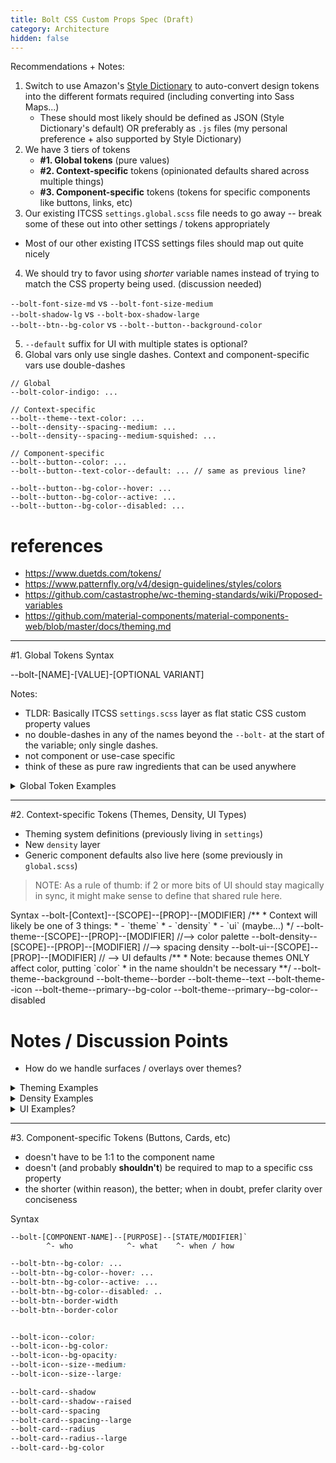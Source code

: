 ```yaml
---
title: Bolt CSS Custom Props Spec (Draft)
category: Architecture
hidden: false
---
```


<bolt-text font-size="large" font-weight="bold" class="u-bolt-margin-bottom-none">
  Recommendations + Notes:
</bolt-text>

1. Switch to use Amazon's [Style Dictionary](https://github.com/amzn/style-dictionary) to auto-convert design tokens into the different formats required (including converting into Sass Maps...)
   - These should most likely should be defined as JSON (Style Dictionary's default) OR preferably as `.js` files (my personal preference + also supported by Style Dictionary)
2. We have 3 tiers of tokens
   - **#1. Global tokens** (pure values)
   - **#2. Context-specific** tokens (opinionated defaults shared across multiple things)
   - **#3. Component-specific** tokens (tokens for specific components like buttons, links, etc)
3. Our existing ITCSS `settings.global.scss` file needs to go away -- break some of these out into other settings / tokens appropriately
  - Most of our other existing ITCSS settings files should map out quite nicely
4. We should try to favor using _shorter_ variable names instead of trying to match the CSS property being used. (discussion needed)

`--bolt-font-size-md` vs `--bolt-font-size-medium` <br>
`--bolt-shadow-lg` vs `--bolt-box-shadow-large` <br>
`--bolt--btn--bg-color` vs `--bolt--button--background-color` <br>

5. `--default` suffix for UI with multiple states is optional?
6. Global vars only use single dashes. Context and component-specific vars use double-dashes


```
// Global
--bolt-color-indigo: ...

// Context-specific
--bolt--theme--text-color: ...
--bolt--density--spacing--medium: ...
--bolt--density--spacing--medium-squished: ...

// Component-specific
--bolt--button--color: ...
--bolt--button--text-color--default: ... // same as previous line?

--bolt--button--bg-color--hover: ...
--bolt--button--bg-color--active: ...
--bolt--button--bg-color--disabled: ...
```

# references

- https://www.duetds.com/tokens/
- https://www.patternfly.org/v4/design-guidelines/styles/colors
- https://github.com/castastrophe/wc-theming-standards/wiki/Proposed-variables
- https://github.com/material-components/material-components-web/blob/master/docs/theming.md

<hr>

<bolt-text font-size="xxxlarge" tag="h2" font-weight="semibold">
  #1. Global Tokens
</bolt-text>

<bolt-text font-size="large" font-weight="bold" class="u-bolt-margin-bottom-none">
  Syntax
</bolt-text>

<bolt-code-snippet lang="html">--bolt-[NAME]-[VALUE]-[OPTIONAL VARIANT]</bolt-code-snippet>

<bolt-text font-size="xlarge" tag="h3" font-weight="light" class="u-bolt-margin-bottom-none">
  Notes:
</bolt-text>

- TLDR: Basically ITCSS `settings.scss` layer as flat static CSS custom property values
- no double-dashes in any of the names beyond the `--bolt-` at the start of the variable; only single dashes.
- not component or use-case specific
- think of these as pure raw ingredients that can be used anywhere

<details>
  <summary>Global Token Examples</summary>

<bolt-table first-col-fixed-width>
<table>
  <thead>
    <tr>
      <th scope="col">Type of Token</th>
      <th scope="col">CSS Custom Property Name</th>
    </tr>
  </thead>
  <tbody>
    <tr>
      <td>Border Radius</td>
      <td>

```
--bolt-border-radius-full
--bolt-border-radius-small
--bolt-border-radius-default
--bolt-border-radius-none
```
</td>
    </tr>
    <tr>
      <td>Breakpoints</td>
      <td>

```
--bolt-breakpoint-xxsmall
--bolt-breakpoint-medium
...
--bolt-breakpoint-xxlarge
```
</td>
    </tr>
    <tr>
      <td>Colors</td>
<td>

```
--bolt-color-indigo-xdark
--bolt-color-indigo
--bolt-color-red
--bolt-color-blue-dark
```
<br>
> Note: we might want to consider renaming our existing status colors at this level and redefine at a lower level
</td>
    </tr>
    <tr>
      <td>Font Family</td>
<td>

```
--bolt-font-family-heading
--bolt-font-family-body
--bolt-font-family-code
```
<br>
> Note: nix font-family-bodySubset
</td>
    </tr>
    <tr>
      <td>Font Size</td>
<td>

```
--bolt-font-size-xsmall
--bolt-font-size-medium
--bolt-font-size-xxlarge
```
</td>
    </tr>
    <tr>
      <td>Font Family</td>
<td>

```
--bolt-font-family-heading
--bolt-font-family-body
--bolt-font-family-code
```
<br>
> Note: nix font-family-bodySubset
</td>
    </tr>
    <tr>
      <td>Line height</td>
<td>

```
--bolt-line-height-medium    // default for medium fonts
--bolt-line-height-medium-tight         // tighter line-height for medium-sized fonts
--bolt-line-height-medium-loose         //  looser line-height for large-sized fonts
...
--bolt-line-height-large
```
</td>
    </tr>
    <tr>
      <td>Font Weights</td>
<td>

```
--bolt-font-weight-light
--bolt-font-weight-regular
--bolt-font-weight-semibold
--bolt-font-weight-bold
--bolt-font-weight-extrabold
```
</td>
</tr>

<tr>
<td>Transitions</td>
<td>

```
--bolt-transition-fast
--bolt-transition-slow
```
</td>
    </tr>
    <tr>
      <td>Opacity</td>
<td>

```
--bolt-opacity-0
--bolt-opacity-20
--bolt-opacity-40
--bolt-opacity-50
--bolt-opacity-80
--bolt-opacity-100
// ... etc
```
</td>
    </tr>
    <tr>
      <td>Spacing</td>
<td>

```
// horizontal spacing
--bolt-spacing-medium
--bolt-spacing-medium-squished
--bolt-spacing-medium-stretched
...
// v-spacing
--bolt-vspacing-medium
```
</td>
</tr>
<tr>
  <td>Shadows</td>
  <td>

```
--bolt-shadow-100
--bolt-shadow-300
--bolt-shadow-500
--bolt-shadow-500
--bolt-shadow-900
```
  </td>
</tr>
</tbody>
</table>
</bolt-table>

<!--
--bolt-color-warning
--bolt-color-warning-light
--bolt-color-succes
-->

</details>


<hr>

<bolt-text font-size="xxxlarge" tag="h2" font-weight="semibold">
  #2. Context-specific Tokens (Themes, Density, UI Types)
</bolt-text>

- Theming system definitions (previously living in `settings`)
- New `density` layer
- Generic component defaults also live here (some previously in `global.scss`)

> NOTE: As a rule of thumb: if 2 or more bits of UI should stay magically in sync, it might make sense to define that shared rule here.

<bolt-text font-size="large" font-weight="bold" class="u-bolt-margin-bottom-none">
  Syntax
</bolt-text>

<bolt-code-snippet lang="css">
--bolt-[Context]--[SCOPE]--[PROP]--[MODIFIER]
/**
  * Context will likely be one of 3 things: 
  * - `theme`
  * - `density`
  * - `ui` (maybe...)
  */
    --bolt-theme--[SCOPE]--[PROP]--[MODIFIER]  //--> color palette
  --bolt-density--[SCOPE]--[PROP]--[MODIFIER] //--> spacing density
       --bolt-ui--[SCOPE]--[PROP]--[MODIFIER] // --> UI defaults
/**
  * Note: because themes ONLY affect color, putting `color` 
  * in the name shouldn't be necessary
  **/
--bolt-theme--background
--bolt-theme--border
--bolt-theme--text
--bolt-theme--icon
--bolt-theme--primary--bg-color
--bolt-theme--primary--bg-color--disabled
</bolt-code-snippet>


# Notes / Discussion Points

- How do we handle surfaces / overlays over themes?

<details>
  <summary>Theming Examples</summary>

```
--bolt-theme--heading
--bolt-theme--text
--bolt-theme--background-color
--bolt-theme--background-gradient
--bolt-theme--border

--bolt-theme--primary--background-color
--bolt-theme--primary--background-color--hover

--bolt-theme--primary--shadow
--bolt-theme--primary--shadow--raised

--bolt-theme--secondary--text
--bolt-theme--secondary--text--disabled
--bolt-theme--tertiary--border-color

--bolt-theme--text-on-background
--bolt-theme--heading-on-background
--bolt-theme--text-on-primary
--bolt-theme--text-on-secondary
--bolt-theme--text-on-tertiary

// --bolt-theme--surface?
// --bolt-theme--overlay?
// --bolt-theme--shadow?
```

</details>


<details>

  <summary>Density Examples</summary>

```
--bolt-density--spacing--xlarge
--bolt-density--vspacing--medium
--bolt-density--font-size--medium
--bolt-density--line-height--medium
```

</details>


<details>
  <summary>UI Examples?</summary>

## By type of thing and/or element

```
--bolt-ui--text--...
--bolt-ui--headings--...
--bolt-ui--h1--...
--bolt-ui--h6--...
```

### By component type

```
--bolt-ui--overlays--...
--bolt-ui--dividers--...
--bolt-ui--input--...
```

</details>


<hr>

<bolt-text font-size="xxxlarge" tag="h2" font-weight="semibold">
  #3. Component-specific Tokens (Buttons, Cards, etc)
</bolt-text>


- doesn't have to be 1:1 to the component name
- doesn't (and probably **shouldn't**) be required to map to a specific css property
- the shorter (within reason), the better; when in doubt, prefer clarity over conciseness 


<bolt-text font-size="large" font-weight="bold" class="u-bolt-margin-bottom-none">
  Syntax
</bolt-text>

```
--bolt-[COMPONENT-NAME]--[PURPOSE]--[STATE/MODIFIER]`
        ^- who            ^- what    ^- when / how
```

```css
--bolt-btn--bg-color: ...
--bolt-btn--bg-color--hover: ...
--bolt-btn--bg-color--active: ...
--bolt-btn--bg-color--disabled: ..
--bolt-btn--border-width
--bolt-btn--border-color


--bolt-icon--color:
--bolt-icon--bg-color:
--bolt-icon--bg-opacity:
--bolt-icon--size--medium:
--bolt-icon--size--large:

--bolt-card--shadow
--bolt-card--shadow--raised
--bolt-card--spacing
--bolt-card--spacing--large
--bolt-card--radius
--bolt-card--radius--large
--bolt-card--bg-color

```